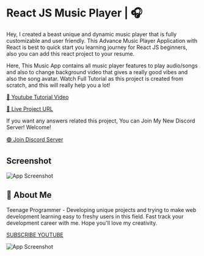 
# React JS Music Player | 🎧 

Hey,
I created a beast unique and dynamic music player that is fully customizable and user friendly. This Advance Music Player Application with React is best to quick start you learning journey for React JS beginners, also you can add this react project to your resume.

Here, This Music App contains all music player features to play audio/songs and also to change background video that gives a really good vibes and also the song avatar. 
Watch Full Tutorial as this project is created from scratch, and this will really help you a lot!




[🔴 Youtube Tutorial Video](https://youtu.be/dALOX3sIfsk)

[🔵 Live Project URL](https://t-musicplayer.netlify.app/)

If you want any answers related this project, You can Join My New Discord Server!
Welcome!

[🟣 Join Discord Server](https://discord.gg/G5zDJbVpMx)




## Screenshot

![App Screenshot](https://i.ibb.co/MSGBwTR/Thumbnail-10-K.png)


## 🚀 About Me
Teenage Programmer - Developing unique projects and trying to make web development learning easy to freshy users in this field. Fast track your development career with me. Hope you'll love my creativity.


[SUBSCRIBE YOUTUBE](https://www.youtube.com/channel/UCHpW7UyMQf0SXpdO0obb1ig)


![App Screenshot](https://yt3.ggpht.com/oGB27ubPR1zD7eqatjSUZRnMqdr1WAV6g3wC39d-G0hFTIrkzq0FK5_Z9sgAGQsTHEzOOgSw=s88-c-k-c0x00ffffff-no-rj)
